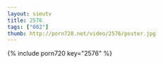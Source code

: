 ```yaml
--- 
layout: sieutv
title: 2576
tags: ["002"]
thumb: http://porn720.net/video/2576/poster.jpg
---
```

{% include porn720 key="2576" %} 
